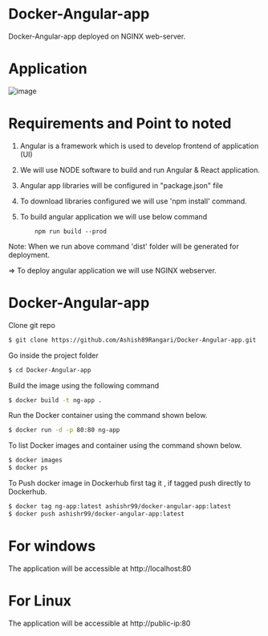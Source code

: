# Docker-Angular-app
Docker-Angular-app  deployed on NGINX web-server.

# Application 
![image](https://github.com/user-attachments/assets/a30257cd-7722-4997-be97-fa600db3d655)



# Requirements and Point to noted 

1.	Angular is a framework which is used to develop frontend of application (UI)

2.	We will use NODE software to build and run Angular & React application.

3.	Angular app libraries will be configured in "package.json" file

4.	To download libraries configured we will use 'npm install' command.

5.	To build angular application we will use below command

			npm run build --prod

Note: When we run above command 'dist' folder will be generated for deployment.

=> To deploy angular application we will use NGINX webserver.


# Docker-Angular-app
  

Clone git repo

```bash
$ git clone https://github.com/Ashish89Rangari/Docker-Angular-app.git
```

Go inside the project folder

```bash
$ cd Docker-Angular-app
```
Build the image using the following command

```bash
$ docker build -t ng-app .
```
Run the Docker container using the command shown below.

```bash
$ docker run -d -p 80:80 ng-app  
```
To list Docker images and container using the command shown below.

```bash
$ docker images 
$ docker ps 
```
To Push docker image in Dockerhub first tag it , if tagged push directly to Dockerhub.

```bash
$ docker tag ng-app:latest ashishr99/docker-angular-app:latest
$ docker push ashishr99/docker-angular-app:latest 
```

# For windows
The application will be accessible at http://localhost:80

# For Linux
The application will be accessible at http://public-ip:80
